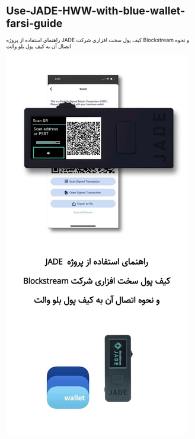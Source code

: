 # Use-JADE-HWW-with-blue-wallet-farsi-guide
راهنمای استفاده از پروژه JADE  کیف پول سخت افزاری شرکت Blockstream و نحوه اتصال آن به کیف پول بلو والت

![Screenshot](jade-hhw.jpg)
